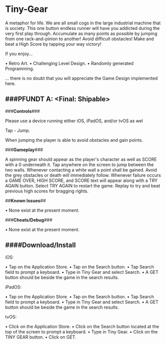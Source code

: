 # Tiny-Gear
A metaphor for life. We are all small cogs in the large industrial machine that is society. This one button endless runner will have you addicted during the very first play through.  Accumulate as many points as possible by jumping from one rack-and-pinion to another! Avoid difficult obstacles! Make and beat a High Score by tapping your way victory!

If you enjoy...

• Retro Art.
• Challenging Level Design.
• Randomly generated Programming.

... there is no doubt that you will appreciate the Game Design implemented here.

###**PFUNDT A<Final>: <Final: Shipable>**
----------

###**Controls**###

Please use a device running either iOS, iPadOS, and/or tvOS  as wel

Tap	- Jump.

When jumping the player is able to avoid obstacles and gain points.

###**Gameplay**###

A spinning gear should appear as the player's character as well as SCORE with a 0 underneath it. Tap anywhere on the screen to jump between the two walls. Whenever contacting a white wall a point shall be gained. Avoid the grey obstacles or death will immediately follow. Whenever failure occurs a GAME OVER, HIGH SCORE, and SCORE text will appear along with a TRY AGAIN button. Select TRY AGAIN to restart the game. Replay to try and beat previous high scores for bragging rights.

##**Known Issues**##

• None exist at the present moment.

###**Cheats/Debug**###

• None exist at the present moment.

####**Download/Install**
---------

iOS:

• Tap on the Application Store.
• Tap on the Search button.
• Tap Search field to prompt a keyboard.
• Type in Tiny Gear and select Search.
• A GET button should be beside the game in the search results.

iPadOS:

• Tap on the Application Store.
• Tap on the Search button.
• Tap Search field to prompt a keyboard.
• Type in Tiny Gear and select Search.
• A GET button should be beside the game in the search results.

tvOS:
  
• Click on the Application Store.
• Click on the Search button located at the top of the screen to prompt a keyboard.
• Type in Tiny Gear.
• Click on the TINY GEAR button.
• Click on GET.
